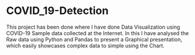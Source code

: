 # COVID_19-Detection
This project has been done where I have done Data Visualization using COVID-19 Sample data collected at the Internet. In this I have analysed the Raw data using Python and Pandas to present a Graphical presentation, which easily showcases complex data to simple using the Chart.
